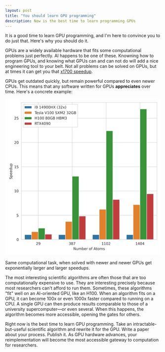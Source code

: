 ```yaml
---
layout: post
title: "You should learn GPU programming"
description: Now is the best time to learn programming GPUs
---
```


It is a good time to learn GPU programming, and I'm here to convince you to do just that. Here's why you should do it.

GPUs are a widely available hardware that fits some computational problems just perfectly. AI happens to be one of these. Knowning how to program GPUs, and knowing what GPUs can and can not do will add a nice engineering tool to your belt. Not all problems can be solved on GPUs, but at times it can get you that [x1700 speedup](https://github.com/PangeAI/simms).

GPUs get outdated quickly, but remain powerful compared to even newer CPUs. This means that any software written for GPUs **appreciates** over time. Here's a concrete example:

![](https://github.com/tornikeo/cdn/raw/aa05823bb26d8ab0cf4f04a5608316be33e1f74f/assets/thesis/gpu_vs_cpu_scaling.png)

Same computational task, when solved with newer and newer GPUs get exponentially larger and larger speedups. 

The most interesting scientific algorithms are often those that are too computationally expensive to use. They are interesting precisely because most researchers can't afford to run them. Sometimes, these algorithms "fit" well on an AI-oriented GPU, like an H100. When an algorithm fits on a GPU, it can become 100x or even 1000x faster compared to running on a CPU. A single GPU can then produce results comparable to those of a university supercomputer—or even several. When this happens, the algorithm becomes more accessible, opening the gates for others.

Right now is the best time to learn GPU programming. Take an intractable-but-useful scientific algorithm and rewrite it for the GPU. Write a paper about your process. Publish it. As GPU hardware advances, your reimplementation will become the most accessible gateway to computation for researchers.
